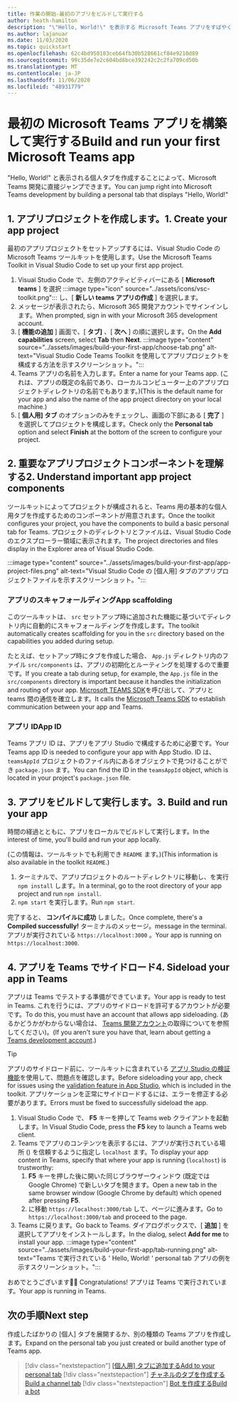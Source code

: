 ```yaml
---
title: 作業の開始-最初のアプリをビルドして実行する
author: heath-hamilton
description: "\"Hello, World!\" を表示する Microsoft Teams アプリをすばやく作成する Microsoft Teams ツールキットを使用したメッセージ。"
ms.author: lajanuar
ms.date: 11/03/2020
ms.topic: quickstart
ms.openlocfilehash: 62c4bd950183ceb64fb30b528661cf84e9210d89
ms.sourcegitcommit: 99c35de7e2c604bd8bce392242c2c2fa709cd50b
ms.translationtype: MT
ms.contentlocale: ja-JP
ms.lasthandoff: 11/06/2020
ms.locfileid: "48931779"
---
```

# <a name="build-and-run-your-first-microsoft-teams-app"></a><span data-ttu-id="f21e4-104">最初の Microsoft Teams アプリを構築して実行する</span><span class="sxs-lookup"><span data-stu-id="f21e4-104">Build and run your first Microsoft Teams app</span></span>

<span data-ttu-id="f21e4-105">"Hello, World!" と表示される個人タブを作成することによって、Microsoft Teams 開発に直接ジャンプできます。</span><span class="sxs-lookup"><span data-stu-id="f21e4-105">You can jump right into Microsoft Teams development by building a personal tab that displays "Hello, World!"</span></span>

## <a name="1-create-your-app-project"></a><span data-ttu-id="f21e4-106">1. アプリプロジェクトを作成します。</span><span class="sxs-lookup"><span data-stu-id="f21e4-106">1. Create your app project</span></span>

<span data-ttu-id="f21e4-107">最初のアプリプロジェクトをセットアップするには、Visual Studio Code の Microsoft Teams ツールキットを使用します。</span><span class="sxs-lookup"><span data-stu-id="f21e4-107">Use the Microsoft Teams Toolkit in Visual Studio Code to set up your first app project.</span></span>

1. Visual Studio Code で、左側のアクティビティバーにある [ **Microsoft teams** ] を選択 :::image type="icon" source="../assets/icons/vsc-toolkit.png"::: し、[ **新しい teams アプリの作成** ] を選択します。
1. <span data-ttu-id="f21e4-109">メッセージが表示されたら、Microsoft 365 開発アカウントでサインインします。</span><span class="sxs-lookup"><span data-stu-id="f21e4-109">When prompted, sign in with your Microsoft 365 development account.</span></span>
1. <span data-ttu-id="f21e4-110">[ **機能の追加** ] 画面で、[ **タブ]** 、[ **次へ** ] の順に選択します。</span><span class="sxs-lookup"><span data-stu-id="f21e4-110">On the **Add capabilities** screen, select **Tab** then **Next**.</span></span>
:::image type="content" source="../assets/images/build-your-first-app/choose-tab.png" alt-text="Visual Studio Code Teams Toolkit を使用してアプリプロジェクトを構成する方法を示すスクリーンショット。":::
1. <span data-ttu-id="f21e4-112">Teams アプリの名前を入力します。</span><span class="sxs-lookup"><span data-stu-id="f21e4-112">Enter a name for your Teams app.</span></span> <span data-ttu-id="f21e4-113">(これは、アプリの既定の名前であり、ローカルコンピューター上のアプリプロジェクトディレクトリの名前でもあります。)</span><span class="sxs-lookup"><span data-stu-id="f21e4-113">(This is the default name for your app and also the name of the app project directory on your local machine.)</span></span>
1. <span data-ttu-id="f21e4-114">[ **個人用] タブ** のオプションのみをチェックし、画面の下部にある [ **完了** ] を選択してプロジェクトを構成します。</span><span class="sxs-lookup"><span data-stu-id="f21e4-114">Check only the **Personal tab** option and select **Finish** at the bottom of the screen to configure your project.</span></span>

## <a name="2-understand-important-app-project-components"></a><span data-ttu-id="f21e4-115">2. 重要なアプリプロジェクトコンポーネントを理解する</span><span class="sxs-lookup"><span data-stu-id="f21e4-115">2. Understand important app project components</span></span>

<span data-ttu-id="f21e4-116">ツールキットによってプロジェクトが構成されると、Teams 用の基本的な個人用タブを作成するためのコンポーネントが用意されます。</span><span class="sxs-lookup"><span data-stu-id="f21e4-116">Once the toolkit configures your project, you have the components to build a basic personal tab for Teams.</span></span> <span data-ttu-id="f21e4-117">プロジェクトのディレクトリとファイルは、Visual Studio Code のエクスプローラー領域に表示されます。</span><span class="sxs-lookup"><span data-stu-id="f21e4-117">The project directories and files display in the Explorer area of Visual Studio Code.</span></span>

:::image type="content" source="../assets/images/build-your-first-app/app-project-files.png" alt-text="Visual Studio Code の [個人用] タブのアプリプロジェクトファイルを示すスクリーンショット。":::

### <a name="app-scaffolding"></a><span data-ttu-id="f21e4-119">アプリのスキャフォールディング</span><span class="sxs-lookup"><span data-stu-id="f21e4-119">App scaffolding</span></span>

<span data-ttu-id="f21e4-120">このツールキットは、 `src` セットアップ時に追加された機能に基づいてディレクトリ内に自動的にスキャフォールディングを作成します。</span><span class="sxs-lookup"><span data-stu-id="f21e4-120">The toolkit automatically creates scaffolding for you in the `src` directory based on the capabilities you added during setup.</span></span>

<span data-ttu-id="f21e4-121">たとえば、セットアップ時にタブを作成した場合、 `App.js` ディレクトリ内のファイル `src/components` は、アプリの初期化とルーティングを処理するので重要です。</span><span class="sxs-lookup"><span data-stu-id="f21e4-121">If you create a tab during setup, for example, the `App.js` file in the `src/components` directory is important because it handles the initialization and routing of your app.</span></span> <span data-ttu-id="f21e4-122">[Microsoft TEAMS SDK](../tabs/how-to/using-teams-client-sdk.md)を呼び出して、アプリと teams 間の通信を確立します。</span><span class="sxs-lookup"><span data-stu-id="f21e4-122">It calls the [Microsoft Teams SDK](../tabs/how-to/using-teams-client-sdk.md) to establish communication between your app and Teams.</span></span>

### <a name="app-id"></a><span data-ttu-id="f21e4-123">アプリ ID</span><span class="sxs-lookup"><span data-stu-id="f21e4-123">App ID</span></span>

<span data-ttu-id="f21e4-124">Teams アプリ ID は、アプリをアプリ Studio で構成するために必要です。</span><span class="sxs-lookup"><span data-stu-id="f21e4-124">Your Teams app ID is needed to configure your app with App Studio.</span></span> <span data-ttu-id="f21e4-125">ID は、 `teamsAppId` プロジェクトのファイル内にあるオブジェクトで見つけることができ `package.json` ます。</span><span class="sxs-lookup"><span data-stu-id="f21e4-125">You can find the ID in the `teamsAppId` object, which is located in your project's `package.json` file.</span></span>

## <a name="3-build-and-run-your-app"></a><span data-ttu-id="f21e4-126">3. アプリをビルドして実行します。</span><span class="sxs-lookup"><span data-stu-id="f21e4-126">3. Build and run your app</span></span>

<span data-ttu-id="f21e4-127">時間の経過とともに、アプリをローカルでビルドして実行します。</span><span class="sxs-lookup"><span data-stu-id="f21e4-127">In the interest of time, you'll build and run your app locally.</span></span>

<span data-ttu-id="f21e4-128">(この情報は、ツールキットでも利用でき `README` ます。)</span><span class="sxs-lookup"><span data-stu-id="f21e4-128">(This information is also available in the toolkit `README`.)</span></span>

1. <span data-ttu-id="f21e4-129">ターミナルで、アプリプロジェクトのルートディレクトリに移動し、を実行 `npm install` します。</span><span class="sxs-lookup"><span data-stu-id="f21e4-129">In a terminal, go to the root directory of your app project and run `npm install`.</span></span>
1. <span data-ttu-id="f21e4-130">`npm start` を実行します。</span><span class="sxs-lookup"><span data-stu-id="f21e4-130">Run `npm start`.</span></span>

<span data-ttu-id="f21e4-131">完了すると、 **コンパイルに成功** しました。</span><span class="sxs-lookup"><span data-stu-id="f21e4-131">Once complete, there's a **Compiled successfully!**</span></span> <span data-ttu-id="f21e4-132">ターミナルのメッセージ。</span><span class="sxs-lookup"><span data-stu-id="f21e4-132">message in the terminal.</span></span> <span data-ttu-id="f21e4-133">アプリが実行されている `https://localhost:3000` 。</span><span class="sxs-lookup"><span data-stu-id="f21e4-133">Your app is running on `https://localhost:3000`.</span></span>

## <a name="4-sideload-your-app-in-teams"></a><span data-ttu-id="f21e4-134">4. アプリを Teams でサイドロード</span><span class="sxs-lookup"><span data-stu-id="f21e4-134">4. Sideload your app in Teams</span></span>

<span data-ttu-id="f21e4-135">アプリは Teams でテストする準備ができています。</span><span class="sxs-lookup"><span data-stu-id="f21e4-135">Your app is ready to test in Teams.</span></span> <span data-ttu-id="f21e4-136">これを行うには、アプリのサイドロードを許可するアカウントが必要です。</span><span class="sxs-lookup"><span data-stu-id="f21e4-136">To do this, you must have an account that allows app sideloading.</span></span> <span data-ttu-id="f21e4-137">(あるかどうかがわからない場合は、 [Teams 開発アカウント](../build-your-first-app/build-first-app-overview.md#set-up-your-development-account)の取得についてを参照してください)。</span><span class="sxs-lookup"><span data-stu-id="f21e4-137">(If you aren't sure you have that, learn about getting a [Teams development account](../build-your-first-app/build-first-app-overview.md#set-up-your-development-account).)</span></span>

> [!TIP]
> <span data-ttu-id="f21e4-138">アプリのサイドロード前に、ツールキットに含まれている [アプリ Studio の検証機能](../concepts/deploy-and-publish/appsource/prepare/submission-checklist.md#teams-app-validation-tool)を使用して、問題点を確認します。</span><span class="sxs-lookup"><span data-stu-id="f21e4-138">Before sideloading your app, check for issues using the [validation feature in App Studio](../concepts/deploy-and-publish/appsource/prepare/submission-checklist.md#teams-app-validation-tool), which is included in the toolkit.</span></span> <span data-ttu-id="f21e4-139">アプリケーションを正常にサイドロードするには、エラーを修正する必要があります。</span><span class="sxs-lookup"><span data-stu-id="f21e4-139">Errors must be fixed to successfully sideload the app.</span></span>

1. <span data-ttu-id="f21e4-140">Visual Studio Code で、 **F5** キーを押して Teams web クライアントを起動します。</span><span class="sxs-lookup"><span data-stu-id="f21e4-140">In Visual Studio Code, press the **F5** key to launch a Teams web client.</span></span>
1. <span data-ttu-id="f21e4-141">Teams でアプリのコンテンツを表示するには、アプリが実行されている場所 () を信頼するように指定し `localhost` ます。</span><span class="sxs-lookup"><span data-stu-id="f21e4-141">To display your app content in Teams, specify that where your app is running (`localhost`) is trustworthy:</span></span>
   1. <span data-ttu-id="f21e4-142">**F5** キーを押した後に開いた同じブラウザーウィンドウ (既定では Google Chrome) で新しいタブを開きます。</span><span class="sxs-lookup"><span data-stu-id="f21e4-142">Open a new tab in the same browser window (Google Chrome by default) which opened after pressing **F5**.</span></span>
   1. <span data-ttu-id="f21e4-143">に移動 `https://localhost:3000/tab` して、ページに進みます。</span><span class="sxs-lookup"><span data-stu-id="f21e4-143">Go to `https://localhost:3000/tab` and proceed to the page.</span></span>
1. <span data-ttu-id="f21e4-144">Teams に戻ります。</span><span class="sxs-lookup"><span data-stu-id="f21e4-144">Go back to Teams.</span></span> <span data-ttu-id="f21e4-145">ダイアログボックスで、[ **追加** ] を選択してアプリをインストールします。</span><span class="sxs-lookup"><span data-stu-id="f21e4-145">In the dialog, select **Add for me** to install your app.</span></span>
:::image type="content" source="../assets/images/build-your-first-app/tab-running.png" alt-text="Teams で実行されている ' Hello, World! ' personal tab アプリの例を示すスクリーンショット。":::

<span data-ttu-id="f21e4-147">おめでとうございます🎉</span><span class="sxs-lookup"><span data-stu-id="f21e4-147">🎉 Congratulations!</span></span> <span data-ttu-id="f21e4-148">アプリは Teams で実行されています。</span><span class="sxs-lookup"><span data-stu-id="f21e4-148">Your app is running in Teams.</span></span>

## <a name="next-step"></a><span data-ttu-id="f21e4-149">次の手順</span><span class="sxs-lookup"><span data-stu-id="f21e4-149">Next step</span></span>

<span data-ttu-id="f21e4-150">作成したばかりの [個人] タブを展開するか、別の種類の Teams アプリを作成します。</span><span class="sxs-lookup"><span data-stu-id="f21e4-150">Expand on the personal tab you just created or build another type of Teams app.</span></span>

> [!div class="nextstepaction"]
> <span data-ttu-id="f21e4-151">[[個人用] タブに追加する](../build-your-first-app/build-personal-tab.md)</span><span class="sxs-lookup"><span data-stu-id="f21e4-151">[Add to your personal tab](../build-your-first-app/build-personal-tab.md)</span></span>
> [!div class="nextstepaction"]
> [<span data-ttu-id="f21e4-152">チャネルのタブを作成する</span><span class="sxs-lookup"><span data-stu-id="f21e4-152">Build a channel tab</span></span>](../build-your-first-app/build-channel-tab.md)
> [!div class="nextstepaction"]
> [<span data-ttu-id="f21e4-153">Bot を作成する</span><span class="sxs-lookup"><span data-stu-id="f21e4-153">Build a bot</span></span>](../build-your-first-app/build-bot.md)
